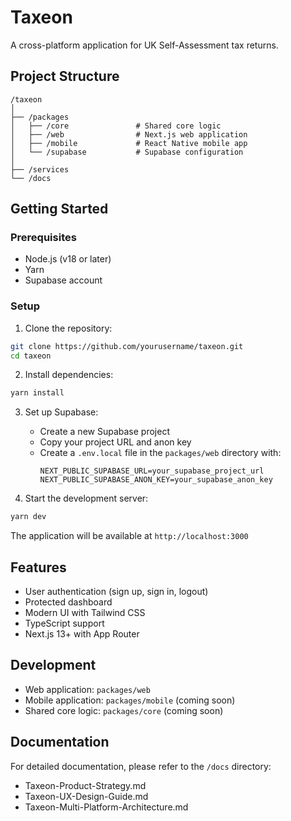 # Taxeon

A cross-platform application for UK Self-Assessment tax returns.

## Project Structure

```
/taxeon
│
├── /packages
│   ├── /core               # Shared core logic
│   ├── /web                # Next.js web application
│   ├── /mobile             # React Native mobile app
│   └── /supabase           # Supabase configuration
│
├── /services
└── /docs
```

## Getting Started

### Prerequisites

- Node.js (v18 or later)
- Yarn
- Supabase account

### Setup

1. Clone the repository:
```bash
git clone https://github.com/yourusername/taxeon.git
cd taxeon
```

2. Install dependencies:
```bash
yarn install
```

3. Set up Supabase:
   - Create a new Supabase project
   - Copy your project URL and anon key
   - Create a `.env.local` file in the `packages/web` directory with:
     ```
     NEXT_PUBLIC_SUPABASE_URL=your_supabase_project_url
     NEXT_PUBLIC_SUPABASE_ANON_KEY=your_supabase_anon_key
     ```

4. Start the development server:
```bash
yarn dev
```

The application will be available at `http://localhost:3000`

## Features

- User authentication (sign up, sign in, logout)
- Protected dashboard
- Modern UI with Tailwind CSS
- TypeScript support
- Next.js 13+ with App Router

## Development

- Web application: `packages/web`
- Mobile application: `packages/mobile` (coming soon)
- Shared core logic: `packages/core` (coming soon)

## Documentation

For detailed documentation, please refer to the `/docs` directory:

- Taxeon-Product-Strategy.md
- Taxeon-UX-Design-Guide.md
- Taxeon-Multi-Platform-Architecture.md 